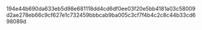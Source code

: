 194e44b690da633eb5d98e681118dd4cd6df0ee03f20e5bb4181a03c58009d2ae278eb66c9cf627e1c732459bbbcab9ba005c3cf7f4b4c2c8c44b33cd698089d
